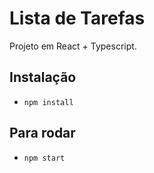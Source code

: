 # Lista de Tarefas

Projeto em React + Typescript.

## Instalação
- `npm install`

## Para rodar
- `npm start`